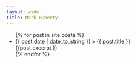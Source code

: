 ```yaml
---
layout: wide
title: Mark Huberty
---
```


<ul class="posts">
  {% for post in site.posts %}
  <li><span>{{ post.date | date_to_string }}</span>
  &raquo; <a href="{{ post.url }}">{{ post.title }}</a><br />{{post.excerpt }}</li>
  {% endfor %}
</ul>
